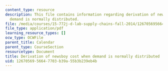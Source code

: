 ```yaml
---
content_type: resource
description: This file contains information regarding derivation of newsboy cost when
  demand is normally distributed.
file: /media/courses/15-772j-d-lab-supply-chains-fall-2014/1267056956647703b39a55b3b239eb4b_MIT15_772JF14_Normal.pdf
file_type: application/pdf
learning_resource_types: []
ocw_type: OCWFile
parent_title: Calendar
parent_type: CourseSection
resourcetype: Document
title: Derivation of newsboy cost when demand is normally distributed
uid: 12670569-5664-7703-b39a-55b3b239eb4b
---
```

